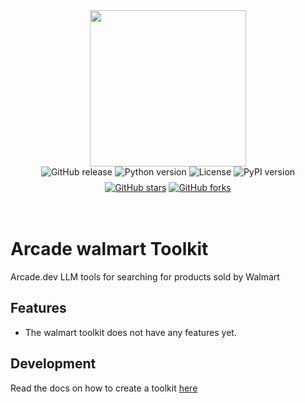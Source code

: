 <div style="display: flex; justify-content: center; align-items: center;">
  <img
    src="https://docs.arcade.dev/images/logo/arcade-logo.png"
    style="width: 250px;"
  >
</div>

<div style="display: flex; justify-content: center; align-items: center; margin-bottom: 8px;">
  <img src="https://img.shields.io/github/v/release/Arcade/walmart" alt="GitHub release" style="margin: 0 2px;">
  <img src="https://img.shields.io/badge/python-3.10+-blue.svg" alt="Python version" style="margin: 0 2px;">
  <img src="https://img.shields.io/badge/license-MIT-green.svg" alt="License" style="margin: 0 2px;">
  <img src="https://img.shields.io/pypi/v/arcade_walmart" alt="PyPI version" style="margin: 0 2px;">
</div>
<div style="display: flex; justify-content: center; align-items: center;">
  <a href="https://github.com/Arcade/walmart" target="_blank">
    <img src="https://img.shields.io/github/stars/Arcade/walmart" alt="GitHub stars" style="margin: 0 2px;">
  </a>
  <a href="https://github.com/Arcade/walmart/fork" target="_blank">
    <img src="https://img.shields.io/github/forks/Arcade/walmart" alt="GitHub forks" style="margin: 0 2px;">
  </a>
</div>


<br>
<br>

# Arcade walmart Toolkit
Arcade.dev LLM tools for searching for products sold by Walmart
## Features

- The walmart toolkit does not have any features yet.

## Development

Read the docs on how to create a toolkit [here](https://docs.arcade.dev/home/build-tools/create-a-toolkit)
